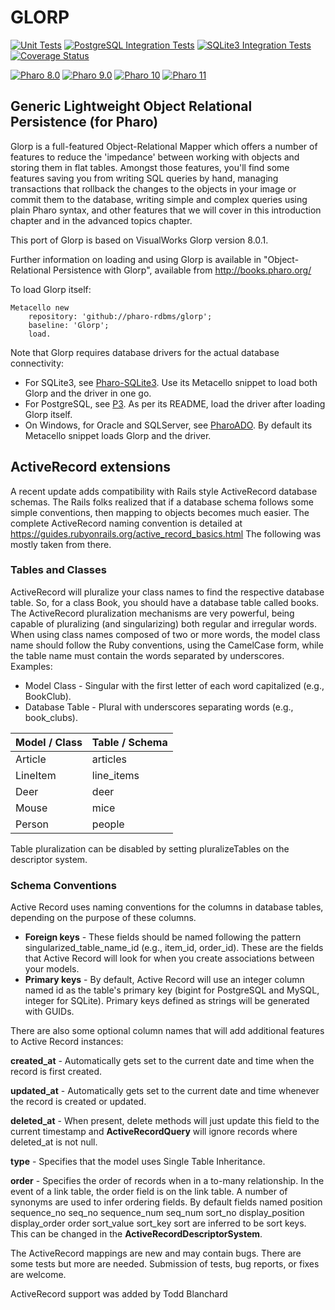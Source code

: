 # GLORP

[![Unit Tests](https://github.com/pharo-rdbms/glorp/actions/workflows/unit-tests.yml/badge.svg)](https://github.com/pharo-rdbms/glorp/actions/workflows/unit-tests.yml)
[![PostgreSQL Integration Tests](https://github.com/pharo-rdbms/glorp/actions/workflows/postgreSQL-integration-tests.yml/badge.svg)](https://github.com/pharo-rdbms/glorp/actions/workflows/postgreSQL-integration-tests.yml)
[![SQLite3 Integration Tests](https://github.com/pharo-rdbms/glorp/actions/workflows/sqlite3-integration-tests.yml/badge.svg)](https://github.com/pharo-rdbms/glorp/actions/workflows/sqlite3-integration-tests.yml)
[![Coverage Status](https://codecov.io/github/pharo-rdbms/glorp/coverage.svg?branch=master)](https://codecov.io/gh/pharo-rdbms/glorp/branch/master)

[![Pharo 8.0](https://img.shields.io/badge/Pharo-8.0-informational)](https://pharo.org)
[![Pharo 9.0](https://img.shields.io/badge/Pharo-9.0-informational)](https://pharo.org)
[![Pharo 10](https://img.shields.io/badge/Pharo-10-informational)](https://pharo.org)
[![Pharo 11](https://img.shields.io/badge/Pharo-10-informational)](https://pharo.org)

## Generic Lightweight Object Relational Persistence (for Pharo)

Glorp is a full-featured Object-Relational Mapper which offers a number of features to reduce the 'impedance' between working with objects and storing them in flat tables. Amongst those features, you'll find some features saving you from writing SQL queries by hand, managing transactions that rollback the changes to the objects in your image or commit them to the database, writing simple and complex queries using plain Pharo syntax, and other features that we will cover in this introduction chapter and in the advanced topics chapter.

This port of Glorp is based on VisualWorks Glorp version 8.0.1.

Further information on loading and using Glorp is available in "Object-Relational Persistence with Glorp", available from http://books.pharo.org/

To load Glorp itself:

```smalltalk
Metacello new
	repository: 'github://pharo-rdbms/glorp';
	baseline: 'Glorp';
	load.
```

Note that Glorp requires database drivers for the actual database connectivity:
- For SQLite3, see [Pharo-SQLite3](https://github.com/pharo-rdbms/Pharo-SQLite3). Use its Metacello snippet to load both Glorp and the driver in one go.
- For PostgreSQL, see [P3](https://github.com/svenvc/P3). As per its README, load the driver after loading Glorp itself.
- On Windows, for Oracle and SQLServer, see [PharoADO](https://github.com/eftomi/PharoADO). By default its Metacello snippet loads Glorp and the driver.  

## ActiveRecord extensions

A recent update adds compatibility with Rails style ActiveRecord database schemas.  The Rails folks realized that if a database schema follows some simple conventions, then mapping to objects becomes much easier.  The complete ActiveRecord naming convention is detailed at https://guides.rubyonrails.org/active_record_basics.html The following was mostly taken from there.

### Tables and Classes

ActiveRecord will pluralize your class names to find the respective database table. So, for a class Book, you should have a database table called books. The ActiveRecord pluralization mechanisms are very powerful, being capable of pluralizing (and singularizing) both regular and irregular words. When using class names composed of two or more words, the model class name should follow the Ruby conventions, using the CamelCase form, while the table name must contain the words separated by underscores. Examples:

* Model Class - Singular with the first letter of each word capitalized (e.g., BookClub).
* Database Table - Plural with underscores separating words (e.g., book_clubs).

| Model / Class  |  Table / Schema |
|----------------- |--------------------|
| Article  |  articles |
| LineItem |   line_items |
| Deer  |  deer |
| Mouse  |  mice |
| Person |   people |

Table pluralization can be disabled by setting pluralizeTables on the descriptor system.

### Schema Conventions
Active Record uses naming conventions for the columns in database tables, depending on the purpose of these columns.

* **Foreign keys** - These fields should be named following the pattern singularized_table_name_id (e.g., item_id, order_id). These are the fields that Active Record will look for when you create associations between your models.
* **Primary keys** - By default, Active Record will use an integer column named id as the table's primary key (bigint for PostgreSQL and MySQL, integer for SQLite). Primary keys defined as strings will be generated with GUIDs.

There are also some optional column names that will add additional features to Active Record instances:

**created_at** - Automatically gets set to the current date and time when the record is first created.

**updated_at** - Automatically gets set to the current date and time whenever the record is created or updated.

**deleted_at** - When present, delete methods will just update this field to the current timestamp and **ActiveRecordQuery** will ignore records where deleted_at is not null.

**type** - Specifies that the model uses Single Table Inheritance.

**order** - Specifies the order of records when in a to-many relationship.  In the event of a link table, the order field is on the link table.  A number of synonyms are used to infer ordering fields.  By default fields named position sequence_no seq_no sequence_num seq_num sort_no display_position display_order order sort_value sort_key sort are inferred to be sort keys.  This can be changed in the **ActiveRecordDescriptorSystem**.

The ActiveRecord mappings are new and may contain bugs.  There are some tests but more are needed. Submission of tests, bug reports, or fixes are welcome.  

ActiveRecord support was added by Todd Blanchard
